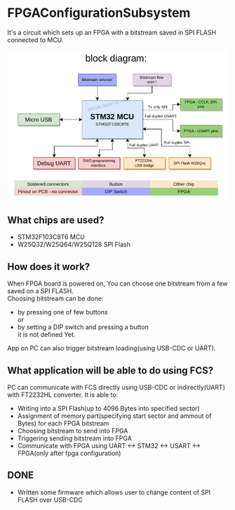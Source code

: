# FPGAConfigurationSubsystem

It's a circuit which sets up an FPGA with a bitstream saved in SPI FLASH connected to MCU.   

![Block diagram of FCS](block-diagram2.png)   


## What chips are used?

- STM32F103C8T6 MCU   
- W25Q32/W25Q64/W25Q128 SPI Flash   

## How does it work?

When FPGA board is powered on, You can choose one bitstream from a few saved on a SPI FLASH.   
Choosing bitstream can be done:   
- by pressing one of few buttons   
or   
- by setting a DIP switch and pressing a button   
it is not defined Yet.   

App on PC can also trigger bitstream loading(using USB-CDC or UART).   


## What application will be able to do using FCS?
PC can communicate with FCS directly using USB-CDC or indirectly(UART) with FT2232HL converter. It is able to:   

- Writing into a SPI Flash(up to 4096 Bytes into specified sector)   
- Assignment of memory part(specifying start sector and ammout of Bytes) for
each FPGA bitstream   
- Choosing bitstream to send into FPGA    
- Triggering sending bitstream into FPGA   
- Communicate with FPGA using UART <-> STM32 <-> USART <-> FPGA(only after fpga configuration)   

## DONE
- Written some firmware which allows user to change content of SPI FLASH over USB-CDC
